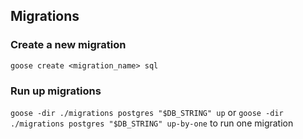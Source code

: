 ## Migrations
### Create a new migration
`goose create <migration_name> sql`

### Run up migrations
`goose -dir ./migrations postgres "$DB_STRING" up`
or
`goose -dir ./migrations postgres "$DB_STRING" up-by-one` 
to run one migration